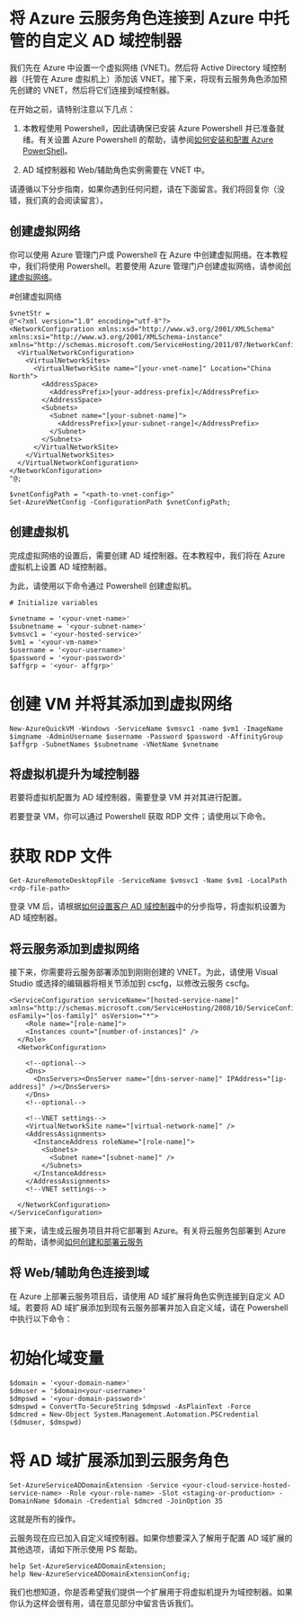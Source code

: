 <properties
  pageTitle="将云服务连接到自定义域控制器 | Azure"
  description="了解如何使用 Powershell 和 AD 域扩展将 Web/辅助角色连接到自定义 AD 域"
  services="cloud-services"
  documentationCenter=""
  authors="Thraka"
  manager="timlt"
  editor=""/>

  <tags
    ms.service="cloud-services"
    ms.date="03/25/2016"
    wacn.date="05/12/2016"/>

# 将 Azure 云服务角色连接到 Azure 中托管的自定义 AD 域控制器

我们先在 Azure 中设置一个虚拟网络 (VNET)。然后将 Active Directory 域控制器（托管在 Azure 虚拟机上）添加该 VNET。接下来，将现有云服务角色添加预先创建的 VNET，然后将它们连接到域控制器。

在开始之前，请特别注意以下几点：

1.	本教程使用 Powershell，因此请确保已安装 Azure Powershell 并已准备就绪。有关设置 Azure Powershell 的帮助，请参阅[如何安装和配置 Azure PowerShell](/documentation/articles/powershell-install-configure)。

2.	AD 域控制器和 Web/辅助角色实例需要在 VNET 中。

请遵循以下分步指南，如果你遇到任何问题，请在下面留言。我们将回复你（没错，我们真的会阅读留言）。

## 创建虚拟网络

你可以使用 Azure 管理门户或 Powershell 在 Azure 中创建虚拟网络。在本教程中，我们将使用 Powershell。若要使用 Azure 管理门户创建虚拟网络，请参阅[创建虚拟网络](/documentation/articles/virtual-networks-create-vnet-classic-portal)。

#创建虚拟网络

    $vnetStr =
    @"<?xml version="1.0" encoding="utf-8"?>
    <NetworkConfiguration xmlns:xsd="http://www.w3.org/2001/XMLSchema" xmlns:xsi="http://www.w3.org/2001/XMLSchema-instance" xmlns="http://schemas.microsoft.com/ServiceHosting/2011/07/NetworkConfiguration">
      <VirtualNetworkConfiguration>
        <VirtualNetworkSites>
          <VirtualNetworkSite name="[your-vnet-name]" Location="China North">
            <AddressSpace>
              <AddressPrefix>[your-address-prefix]</AddressPrefix>
            </AddressSpace>
            <Subnets>
              <Subnet name="[your-subnet-name]">
                <AddressPrefix>[your-subnet-range]</AddressPrefix>
              </Subnet>
            </Subnets>
          </VirtualNetworkSite>
        </VirtualNetworkSites>
      </VirtualNetworkConfiguration>
    </NetworkConfiguration>
    "@;

    $vnetConfigPath = "<path-to-vnet-config>"
    Set-AzureVNetConfig -ConfigurationPath $vnetConfigPath;

## 创建虚拟机

完成虚拟网络的设置后，需要创建 AD 域控制器。在本教程中，我们将在 Azure 虚拟机上设置 AD 域控制器。

为此，请使用以下命令通过 Powershell 创建虚拟机。

	# Initialize variables

	$vnetname = '<your-vnet-name>'
	$subnetname = '<your-subnet-name>'
	$vmsvc1 = '<your-hosted-service>'
	$vm1 = '<your-vm-name>'
	$username = '<your-username>'
	$password = '<your-password>'
	$affgrp = '<your- affgrp>'

# 创建 VM 并将其添加到虚拟网络

	New-AzureQuickVM -Windows -ServiceName $vmsvc1 -name $vm1 -ImageName $imgname -AdminUsername $username -Password $password -AffinityGroup $affgrp -SubnetNames $subnetname -VNetName $vnetname


## 将虚拟机提升为域控制器
若要将虚拟机配置为 AD 域控制器，需要登录 VM 并对其进行配置。

若要登录 VM，你可以通过 Powershell 获取 RDP 文件；请使用以下命令。

# 获取 RDP 文件
	Get-AzureRemoteDesktopFile -ServiceName $vmsvc1 -Name $vm1 -LocalPath <rdp-file-path>

登录 VM 后，请根据[如何设置客户 AD 域控制器](http://social.technet.microsoft.com/wiki/contents/articles/12370.windows-server-2012-set-up-your-first-domain-controller-step-by-step.aspx)中的分步指导，将虚拟机设置为 AD 域控制器。

## 将云服务添加到虚拟网络

接下来，你需要将云服务部署添加到刚刚创建的 VNET。为此，请使用 Visual Studio 或选择的编辑器将相关节添加到 cscfg，以修改云服务 cscfg。

    <ServiceConfiguration serviceName="[hosted-service-name]" xmlns="http://schemas.microsoft.com/ServiceHosting/2008/10/ServiceConfiguration" osFamily="[os-family]" osVersion="*">
        <Role name="[role-name]">
        <Instances count="[number-of-instances]" />
      </Role>
      <NetworkConfiguration>

        <!--optional-->
        <Dns>
          <DnsServers><DnsServer name="[dns-server-name]" IPAddress="[ip-address]" /></DnsServers>
        </Dns>
        <!--optional-->

        <!--VNET settings-->
        <VirtualNetworkSite name="[virtual-network-name]" />
        <AddressAssignments>
          <InstanceAddress roleName="[role-name]">
            <Subnets>
              <Subnet name="[subnet-name]" />
            </Subnets>
          </InstanceAddress>
        </AddressAssignments>
        <!--VNET settings-->

      </NetworkConfiguration>
    </ServiceConfiguration>

接下来，请生成云服务项目并将它部署到 Azure。有关将云服务包部署到 Azure 的帮助，请参阅[如何创建和部署云服务](/documentation/articles/cloud-services-how-to-create-deploy/#deploy)

## 将 Web/辅助角色连接到域

在 Azure 上部署云服务项目后，请使用 AD 域扩展将角色实例连接到自定义 AD 域。若要将 AD 域扩展添加到现有云服务部署并加入自定义域，请在 Powershell 中执行以下命令：

# 初始化域变量

	$domain = '<your-domain-name>'
	$dmuser = '$domain<your-username>'
	$dmpswd = '<your-domain-password>'
	$dmspwd = ConvertTo-SecureString $dmpswd -AsPlainText -Force
	$dmcred = New-Object System.Management.Automation.PSCredential ($dmuser, $dmspwd)

# 将 AD 域扩展添加到云服务角色

	Set-AzureServiceADDomainExtension -Service <your-cloud-service-hosted-service-name> -Role <your-role-name> -Slot <staging-or-production> -DomainName $domain -Credential $dmcred -JoinOption 35

这就是所有的操作。

云服务现在应已加入自定义域控制器。如果你想要深入了解用于配置 AD 域扩展的其他选项，请如下所示使用 PS 帮助。

    help Set-AzureServiceADDomainExtension;
    help New-AzureServiceADDomainExtensionConfig;

我们也想知道，你是否希望我们提供一个扩展用于将虚拟机提升为域控制器。如果你认为这样会很有用，请在意见部分中留言告诉我们。


<!---HONumber=Mooncake_0503_2016-->
